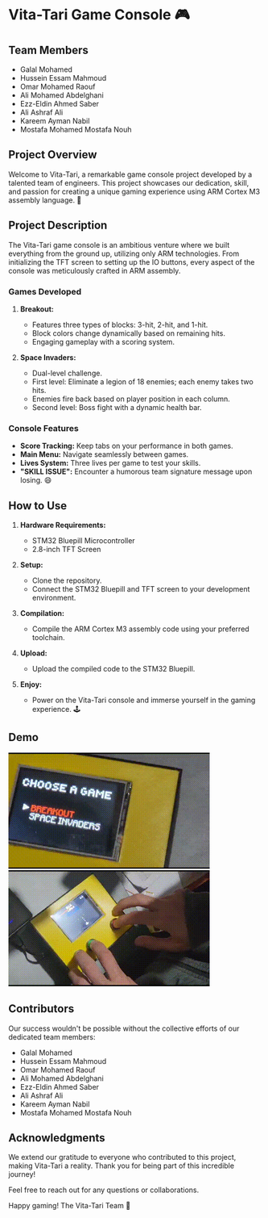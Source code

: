# Vita-Tari Game Console 🎮

## Team Members

- Galal Mohamed
- Hussein Essam Mahmoud
- Omar Mohamed Raouf
- Ali Mohamed Abdelghani
- Ezz-Eldin Ahmed Saber
- Ali Ashraf Ali
- Kareem Ayman Nabil
- Mostafa Mohamed Mostafa Nouh

## Project Overview

Welcome to Vita-Tari, a remarkable game console project developed by a talented team of engineers. This project showcases our dedication, skill, and passion for creating a unique gaming experience using ARM Cortex M3 assembly language. 🚀

## Project Description

The Vita-Tari game console is an ambitious venture where we built everything from the ground up, utilizing only ARM technologies. From initializing the TFT screen to setting up the IO buttons, every aspect of the console was meticulously crafted in ARM assembly.

### Games Developed

1. **Breakout:**

   - Features three types of blocks: 3-hit, 2-hit, and 1-hit.
   - Block colors change dynamically based on remaining hits.
   - Engaging gameplay with a scoring system.

2. **Space Invaders:**
   - Dual-level challenge.
   - First level: Eliminate a legion of 18 enemies; each enemy takes two hits.
   - Enemies fire back based on player position in each column.
   - Second level: Boss fight with a dynamic health bar.

### Console Features

- **Score Tracking:** Keep tabs on your performance in both games.
- **Main Menu:** Navigate seamlessly between games.
- **Lives System:** Three lives per game to test your skills.
- **"SKILL ISSUE":** Encounter a humorous team signature message upon losing. 😄

## How to Use

1. **Hardware Requirements:**

   - STM32 Bluepill Microcontroller
   - 2.8-inch TFT Screen

2. **Setup:**

   - Clone the repository.
   - Connect the STM32 Bluepill and TFT screen to your development environment.

3. **Compilation:**

   - Compile the ARM Cortex M3 assembly code using your preferred toolchain.

4. **Upload:**

   - Upload the compiled code to the STM32 Bluepill.

5. **Enjoy:**
   - Power on the Vita-Tari console and immerse yourself in the gaming experience. 🕹️

## Demo

![Breakout Demo](Demo%20Images/Breakout.gif)
![Space Invaders Demo](Demo%20Images/SpaceInvaders.gif)

## Contributors

Our success wouldn't be possible without the collective efforts of our dedicated team members:

- Galal Mohamed
- Hussein Essam Mahmoud
- Omar Mohamed Raouf
- Ali Mohamed Abdelghani
- Ezz-Eldin Ahmed Saber
- Ali Ashraf Ali
- Kareem Ayman Nabil
- Mostafa Mohamed Mostafa Nouh

## Acknowledgments

We extend our gratitude to everyone who contributed to this project, making Vita-Tari a reality. Thank you for being part of this incredible journey!

Feel free to reach out for any questions or collaborations.

Happy gaming!
The Vita-Tari Team 🚀
